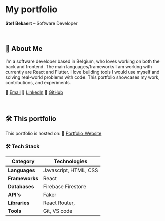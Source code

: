 # My portfolio

**Stef Bekaert** – Software Developer

&nbsp;

## 📌 About Me

I’m a software developer based in Belgium, who loves working on both the back and frontend. The main languages/frameworks I am working with currently are React and Flutter. I love building tools I would use myself and solving real-world problems with code. This portfolio showcases my work, contributions, and experiments.

📧 [Email](your-email)
💼 [LinkedIn](https://www.linkedin.com/in/stef-bekaert/)
🐙 [GitHub](https://github.com/Stefdev13)

&nbsp;

## 🛠️ This portfolio

This portfolio is hosted on: 🔗 [Portfolio Website]([URL])

### 🛠️ Tech Stack

| Category       | Technologies          |
| -------------- | --------------------- |
| **Languages**  | Javascript, HTML, CSS |
| **Frameworks** | React                 |
| **Databases**  | Firebase Firestore    |
| **API's**      | Faker                 |
| **Libraries**  | React Router,         |
| **Tools**      | Git, VS code          |
